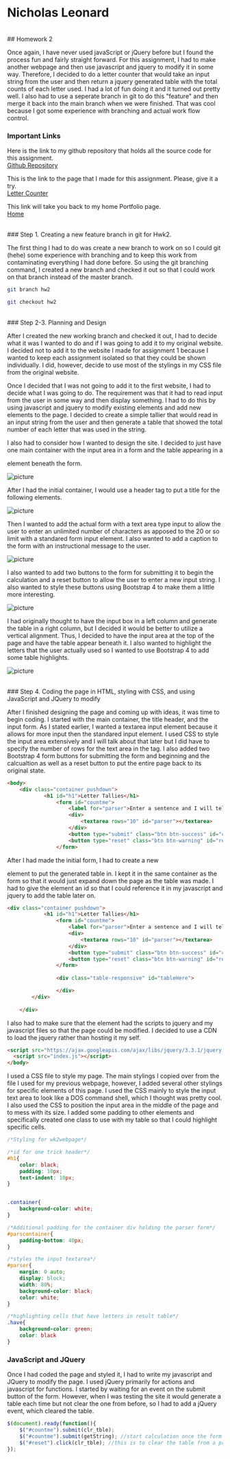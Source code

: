 # Nicholas Leonard
<br/>
## Homework 2

Once again, I have never used javaScript or jQuery before but I found the process fun and fairly straight forward. For this assignment, I had to make another webpage and then use javascript and jquery to modify it in some way. Therefore, I decided to do a letter counter that would take an input string from the user and then return a jquery generated table with the total counts of each letter used. I had a lot of fun doing it and it turned out pretty well. I also had to use a seperate branch in git to do this "feature" and then merge it back into the main branch when we were finished. That was cool because I got some experience with branching and actual work flow control.

### Important Links
Here is the link to my github repository that holds all the source code for this assignment.<br/>
[Github Repository](https://github.com/NicholasLeonard/NicholasLeonard.github.io)

This is the link to the page that I made for this assignment. Please, give it a try.<br/>
[Letter Counter](index.html)

This link will take you back to my home Portfolio page.<br/>
[Home](../index.md)

<br/>
### Step 1. Creating a new feature branch in git for Hwk2.

The first thing I had to do was create a new branch to work on so I could git (hehe) some experience with branching and to keep this work from contaminating everything I had done before. So using the git branching command, I created a new branch and checked it out so that I could work on that branch instead of the master branch.
```bash
git branch hw2

git checkout hw2
```

<br/>
### Step 2-3. Planning and Design

After I created the new working branch and checked it out, I had to decide what it was I wanted to do and if I was going to add it to my original website. I decided not to add it to the website I made for assignment 1 because I wanted to keep each assignment isolated so that they could be shown individually. I did, however, decide to use most of the stylings in my CSS file from the original website.

Once I decided that I was not going to add it to the first website, I had to decide what I was going to do. The requirement was that it had to read input from the user in some way and then display something. I had to do this by using javascript and jquery to modify existing elements and add new elements to the page. I decided to create a simple tallier that would read in an input string from the user and then generate a table that showed the total number of each letter that was used in the string.

I also had to consider how I wanted to design the site. I decided to just have one main container with the input area in a form and the table appearing in a <code><div></code> element beneath the form.

![picture](../Portfolio_Photos/blog2_0.jpg)

After I had the initial container, I would use a header tag to put a title for the following elements.

![picture](../Portfolio_Photos/blog2_1.jpg)

Then I wanted to add the actual form with a text area type input to allow the user to enter an unlimited number of characters as apposed to the 20 or so limit with a standared form input element. I also wanted to add a caption to the form with an instructional message to the user.

![picture](../Portfolio_Photos/blog2_2.jpg)

I also wanted to add two buttons to the form for submitting it to begin the calculation and a reset button to allow the user to enter a new input string. I also wanted to style these buttons using Bootstrap 4 to make them a little more interesting.

![picture](../Portfolio_Photos/blog2_3.jpg)

I had originally thought to have the input box in a left column and generate the table in a right column, but I decided it would be better to utilize a vertical alignment. Thus, I decided to have the input area at the top of the page and have the table appear beneath it. I also wanted to highlight the letters that the user actually used so I wanted to use Bootstrap 4 to add some table highlights.

![picture](../Portfolio_Photos/blog2_4.jpg)

<br/>
### Step 4. Coding the page in HTML, styling with CSS, and using JavaScript and JQuery to modify

After I finished designing the page and coming up with ideas, it was time to begin coding. I started with the main container, the title header, and the input form. As I stated earlier, I wanted a textarea input element because it allows for more input then the standared input element. I used CSS to style the input area extensively and I will talk about that later but I did have to specify the number of rows for the text area in the tag. I also added two Bootstrap 4 form buttons for submitting the form and beginning and the calcualtion as well as a reset button to put the entire page back to its original state.

```html
<body>
    <div class="container pushdown">
            <h1 id="h1">Letter Tallies</h1>
                <form id="countme">
                    <label for="parser">Enter a sentence and I will tell you how many of what kind of letters it contains. I'll ignore any numbers so don't get smart with me.</label>
                    <div>
                        <textarea rows="10" id="parser"></textarea>
                    </div>
                    <button type="submit" class="btn btn-success" id="calc">Calculate</button>
                    <button type="reset" class="btn btn-warning" id="reset">Reset</button>
                </form>
```

After I had made the initial form, I had to create a new <code><div></code> element to put the generated table in. I kept it in the same container as the form so that it would just expand down the page as the table was made. I had to give the element an id so that I could reference it in my javascript and jquery to add the table later on.
```html
<div class="container pushdown">
            <h1 id="h1">Letter Tallies</h1>
                <form id="countme">
                    <label for="parser">Enter a sentence and I will tell you how many of what kind of letters it contains. I'll ignore any numbers so don't get smart with me.</label>
                    <div>
                        <textarea rows="10" id="parser"></textarea>
                    </div>
                    <button type="submit" class="btn btn-success" id="calc">Calculate</button>
                    <button type="reset" class="btn btn-warning" id="reset">Reset</button>
                </form>
               
                <div class="table-responsive" id="tableHere">

                </div>
        </div>
        
    </div>
```

I also had to make sure that the <code><body></code> element had the scripts to jquery and my javascript files so that the page could be modified. I decided to use a CDN to load the jquery rather than hosting it my self.

```html
<script src="https://ajax.googleapis.com/ajax/libs/jquery/3.3.1/jquery.min.js"></script>
  <script src="index.js"></script>
</body>
```
I used a CSS file to style my page. The main stylings I copied over from the file I used for my previous webpage, however, I added several other stylings for specific elements of this page. I used the CSS mainly to style the input text area to look like a DOS command shell, which I thought was pretty cool. I also used the CSS to position the input area in the middle of the page and to mess with its size. I added some padding to other elements and specifically created one class to use with my table so that I could highlight specific cells.

```css
/*Styling for wk2webpage*/

/*id for one trick header*/
#h1{
    color: black;
    padding: 10px;
    text-indent: 10px;
}


.container{
    background-color: white;    
}

/*Additional padding for the container div holding the parser form*/
#parscontainer{
    padding-bottom: 40px;
}

/*styles the input textarea*/
#parser{
    margin: 0 auto;
    display: block;
    width: 80%;
    background-color: black;
    color: white;
}

/*highlighting cells that have letters in result table*/
.have{
    background-color: green;
    color: black
}
```

### JavaScript and JQuery

Once I had coded the page and styled it, I had to write my javascript and JQuery to modify the page. I used jQuery primarily for actions and javascript for functions. I started by waiting for an event on the submit button of the form. However, when I was testing the site it would generate a table each time but not clear the one from before, so I had to add a jQuery event, which cleared the table.

```javascript
$(document).ready(function(){
    $("#countme").submit(clr_tble);
    $("#countme").submit(getString); //start calculation once the form is submitted.
    $("#reset").click(clr_tble); //this is to clear the table from a previous entry or a reset.
});
```